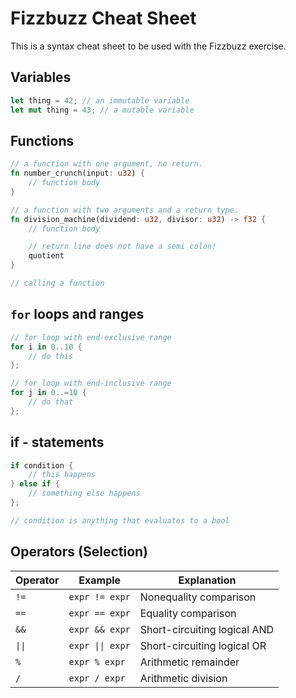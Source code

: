 # Fizzbuzz Cheat Sheet

This is a syntax cheat sheet to be used with the Fizzbuzz exercise. 


## Variables

```rust
let thing = 42; // an immutable variable
let mut thing = 43; // a mutable variable
```

## Functions
```rust
// a function with one argument, no return.
fn number_crunch(input: u32) {
    // function body
}

// a function with two arguments and a return type.
fn division_machine(dividend: u32, divisor: u32) -> f32 {
    // function body

    // return line does not have a semi colon!
    quotient
}

// calling a function 
```

## `for` loops and ranges

```rust
// for loop with end-exclusive range
for i in 0..10 {
    // do this
};

// for loop with end-inclusive range
for j in 0..=10 {
    // do that 
};
```

## if - statements

```rust
if condition {
    // this happens
} else if {
    // something else happens
};

// condition is anything that evaluates to a bool

```
## Operators (Selection)

|Operator       |Example            |Explanation                    |
|---------      |---------          |---------                      |
|`!=`           |`expr != expr`     |Nonequality comparison         |
|`==`           |`expr == expr`     |Equality comparison            |
|`&&`           |`expr && expr`     |Short-circuiting logical AND   |
|`\|\|`         |`expr \|\| expr`   |Short-circuiting logical OR    |
|`%`            |`expr % expr `     |Arithmetic remainder           |
|`/`            | `expr / expr`	    |Arithmetic division            |




